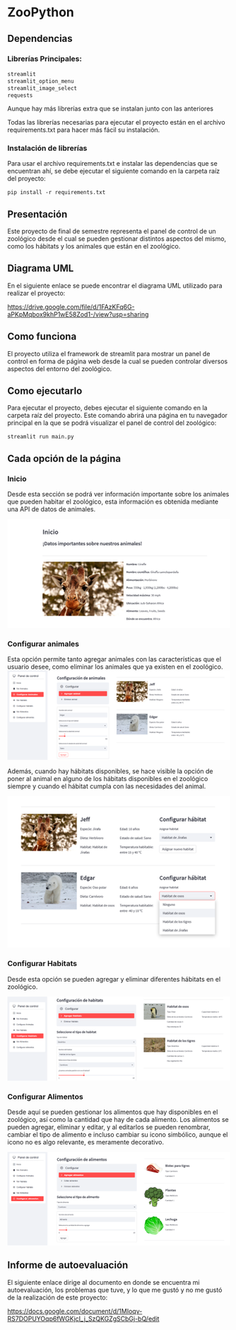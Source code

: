 # ZooPython
## Dependencias
### Librerías Principales:

    streamlit
    streamlit_option_menu
    streamlit_image_select
    requests

Aunque hay más librerías extra que se instalan junto con las anteriores

Todas las librerías necesarias para ejecutar el proyecto están en el archivo requirements.txt para hacer más fácil su instalación.

### Instalación de librerías

Para usar el archivo requirements.txt e instalar las dependencias que se encuentran ahí, se debe ejecutar el siguiente comando en la carpeta raíz del proyecto:
    
    pip install -r requirements.txt

## Presentación

Este proyecto de final de semestre representa el panel de control de un zoológico desde el cual se pueden gestionar distintos aspectos del mismo, como los hábitats y los animales que están en el zoológico.
## Diagrama UML

En el siguiente enlace se puede encontrar el diagrama UML utilizado para realizar el proyecto:

https://drive.google.com/file/d/1FAzKFq6G-aPKpMqbox9khP1wE58Zod1-/view?usp=sharing

## Como funciona

El proyecto utiliza el framework de streamlit para mostrar un panel de control en forma de página web desde la cual se pueden controlar diversos aspectos del entorno del zoológico.
## Como ejecutarlo

Para ejecutar el proyecto, debes ejecutar el siguiente comando en la carpeta raíz del proyecto. Este comando abrirá una página en tu navegador principal en la que se podrá visualizar el panel de control del zoológico:
    
    streamlit run main.py

## Cada opción de la página

### Inicio
    
Desde esta sección se podrá ver información importante sobre los animales que pueden habitar el zoológico, esta información es obtenida mediante una API de datos de animales.

![img_4.png](img_4.png)


### Configurar animales

Esta opción permite tanto agregar animales con las características que el usuario desee, como eliminar los animales que ya existen en el zoológico.
![img.png](img.png)

Además, cuando hay hábitats disponibles, se hace visible la opción de poner al animal en alguno de los hábitats disponibles en el zoológico siempre y cuando el hábitat cumpla con las necesidades del animal.

![img_2.png](img_2.png)

### Configurar Habitats

Desde esta opción se pueden agregar y eliminar diferentes hábitats en el zoológico.

![img_1.png](img_1.png)

### Configurar Alimentos

Desde aquí se pueden gestionar los alimentos que hay disponibles en el zoológico, así como la cantidad que hay de cada alimento. Los alimentos se pueden agregar, eliminar y editar, y al editarlos se pueden renombrar, cambiar el tipo de alimento e incluso cambiar su icono simbólico, aunque el icono no es algo relevante, es meramente decorativo.

![img_3.png](img_3.png)


## Informe de autoevaluación

El siguiente enlace dirige al documento en donde se encuentra mi autoevaluación, los problemas que tuve, y lo que me gustó y no me gustó de la realización de este proyecto:

https://docs.google.com/document/d/1MIoqv-RS7DOPUYOqp6fWGKjcI_j_SzQKGZgSCbGj-bQ/edit

